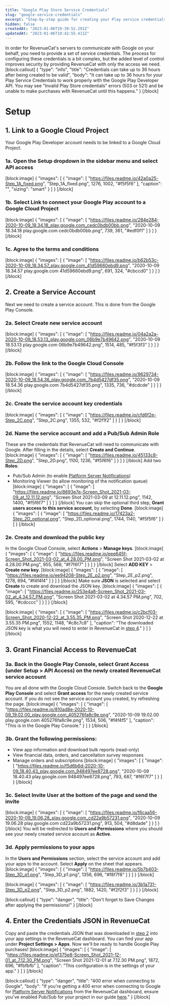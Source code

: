 ```yaml
---
title: "Google Play Store Service Credentials"
slug: "google-service-credentials"
excerpt: "Step-by-step guide for creating your Play service credentials"
hidden: false
createdAt: "2023-01-06T19:39:52.291Z"
updatedAt: "2023-01-06T19:42:55.411Z"
---
```

In order for RevenueCat's servers to communicate with Google on your behalf, you need to provide a set of service credentials. The process for configuring these credentials is a bit complex, but the added level of control improves security by providing RevenueCat with only the access we need. 
[block:callout]
{
  "type": "info",
  "title": "Credentials can take up to 36 hours after being created to be valid",
  "body": "It can take up to 36 hours for your Play Service Credentials to work properly with the Google Play Developer API. You may see \"Invalid Play Store credentials\" errors (503 or 521) and be unable to make purchases with RevenueCat until this happens."
}
[/block]
# Setup
## 1. Link to a Google Cloud Project

Your Google Play Developer account needs to be linked to a Google Cloud Project. 

### 1a. Open the **Setup** dropdown in the sidebar menu and select **API access**
[block:image]
{
  "images": [
    {
      "image": [
        "https://files.readme.io/42a0a25-Step_1A_fixed.png",
        "Step_1A_fixed.png",
        1276,
        1002,
        "#f5f5f6"
      ],
      "caption": "",
      "sizing": "smart"
    }
  ]
}
[/block]
### 1b. Select **Link** to connect your Google Play account to a Google Cloud Project
[block:image]
{
  "images": [
    {
      "image": [
        "https://files.readme.io/284e284-2020-10-09_18.34.18_play.google.com_cedc0bdb00bb.png",
        "2020-10-09 18.34.18 play.google.com cedc0bdb00bb.png",
        739,
        361,
        "#edf0f1"
      ]
    }
  ]
}
[/block]
### 1c. Agree to the terms and conditions
[block:image]
{
  "images": [
    {
      "image": [
        "https://files.readme.io/b62b53c-2020-10-09_18.34.57_play.google.com_41d59660ebd9.png",
        "2020-10-09 18.34.57 play.google.com 41d59660ebd9.png",
        691,
        324,
        "#cbccd0"
      ]
    }
  ]
}
[/block]
## 2. Create a Service Account

Next we need to create a service account. This is done from the Google Play Console.

### 2a. Select **Create new service account**

[block:image]
{
  "images": [
    {
      "image": [
        "https://files.readme.io/04a2a2a-2020-10-09_18.53.13_play.google.com_06b9e7b49642.png",
        "2020-10-09 18.53.13 play.google.com 06b9e7b49642.png",
        1514,
        485,
        "#f5f3f3"
      ]
    }
  ]
}
[/block]
### 2b. Follow the link to the Google Cloud Console
[block:image]
{
  "images": [
    {
      "image": [
        "https://files.readme.io/9629734-2020-10-09_18.54.36_play.google.com_7b4d5427df35.png",
        "2020-10-09 18.54.36 play.google.com 7b4d5427df35.png",
        1335,
        736,
        "#dcdcde"
      ]
    }
  ]
}
[/block]
### 2c. Create the service account key credentials
[block:image]
{
  "images": [
    {
      "image": [
        "https://files.readme.io/cfd6f2e-Step_2C.png",
        "Step_2C.png",
        1355,
        532,
        "#f2f1f2"
      ]
    }
  ]
}
[/block]
### 2d. Name the service account and add a Pub/Sub Admin Role

These are the credentials that RevenueCat will need to communicate with Google. After filling in the details, select **Create and Continue**.
[block:image]
{
  "images": [
    {
      "image": [
        "https://files.readme.io/45133c8-Step_2D.png",
        "Step_2D.png",
        1100,
        1236,
        "#f5f6f6"
      ]
    }
  ]
}
[/block]
Add two **Roles**:
* Pub/Sub Admin (to enable [Platform Server Notifications](doc:server-notifications))
* Monitoring Viewer (to allow monitoring of the notification queue)
[block:image]
{
  "images": [
    {
      "image": [
        "https://files.readme.io/8693e7e-Screen_Shot_2021-03-09_at_12.11.12.png",
        "Screen Shot 2021-03-09 at 12.11.12.png",
        1142,
        1400,
        "#f5f6f7"
      ]
    }
  ]
}
[/block]
You can skip the optional third step, **Grant users access to this service account**, by selecting **Done**.
[block:image]
{
  "images": [
    {
      "image": [
        "https://files.readme.io/17423a2-Step_2D_optional.png",
        "Step_2D_optional.png",
        1744,
        1140,
        "#f5f5f6"
      ]
    }
  ]
}
[/block]
### 2e. Create and download the public key

In the Google Cloud Console, select **Actions** > **Manage keys**.
[block:image]
{
  "images": [
    {
      "image": [
        "https://files.readme.io/eee645f-Screen_Shot_2021-03-02_at_4.28.00_PM.png",
        "Screen Shot 2021-03-02 at 4.28.00 PM.png",
        955,
        568,
        "#f7f6f7"
      ]
    }
  ]
}
[/block]
Select **ADD KEY** > **Create new key**.
[block:image]
{
  "images": [
    {
      "image": [
        "https://files.readme.io/ee94208-Step_2E_p2.png",
        "Step_2E_p2.png",
        1278,
        894,
        "#f4f4f4"
      ]
    }
  ]
}
[/block]
Make sure **JSON** is selected and select **Create** to create and download the JSON key.
[block:image]
{
  "images": [
    {
      "image": [
        "https://files.readme.io/253e4a8-Screen_Shot_2021-03-02_at_4.34.57_PM.png",
        "Screen Shot 2021-03-02 at 4.34.57 PM.png",
        702,
        595,
        "#cdcccc"
      ]
    }
  ]
}
[/block]

[block:image]
{
  "images": [
    {
      "image": [
        "https://files.readme.io/c2bcf03-Screen_Shot_2020-12-22_at_3.55.35_PM.png",
        "Screen Shot 2020-12-22 at 3.55.35 PM.png",
        1552,
        1148,
        "#c8c7c8"
      ],
      "caption": "The downloaded JSON key is what you will need to enter in RevenueCat in [step 4](https://docs.revenuecat.com/docs/creating-play-service-credentials#4-enter-the-credentials-json-in-revenuecat)."
    }
  ]
}
[/block]
## 3. Grant Financial Access to RevenueCat

### 3a. Back in the Google Play Console, select **Grant Access** (under **Setup** > **API Access**) on the newly created RevenueCat service account

You are all done with the Google Cloud Console. Switch back to the **Google Play Console** and select **Grant access** for the newly created service account. If you do not see the service account you created, try refreshing the page.
[block:image]
{
  "images": [
    {
      "image": [
        "https://files.readme.io/810ad8e-2020-10-09_19.02.00_play.google.com_405276fa8c9e.png",
        "2020-10-09 19.02.00 play.google.com 405276fa8c9e.png",
        1534,
        506,
        "#f4f4f5"
      ],
      "caption": "This is in the Google Play Console."
    }
  ]
}
[/block]
### 3b. Grant the following permissions:

- View app information and download bulk reports (read-only)
- View financial data, orders, and cancellation survey responses
- Manage orders and subscriptions
[block:image]
{
  "images": [
    {
      "image": [
        "https://files.readme.io/f5d6b6d-2020-10-09_18.40.43_play.google.com_948497ee8728.png",
        "2020-10-09 18.40.43 play.google.com 948497ee8728.png",
        793,
        687,
        "#f6f7f7"
      ]
    }
  ]
}
[/block]
### 3c. Select **Invite User** at the bottom of the page and send the invite
[block:image]
{
  "images": [
    {
      "image": [
        "https://files.readme.io/f6caa56-2020-10-09_19.06.28_play.google.com_cd22a9b57231.png",
        "2020-10-09 19.06.28 play.google.com cd22a9b57231.png",
        913,
        504,
        "#d8dade"
      ]
    }
  ]
}
[/block]
You will be redirected to **Users and Permissions** where you should see your newly created service account as **Active**.

### 3d. Apply permissions to your apps

In the **Users and Permissions** section, select the service account and add your apps to the account. Select **Apply** on the sheet that appears.
[block:image]
{
  "images": [
    {
      "image": [
        "https://files.readme.io/5b7b403-Step_3D_p1.png",
        "Step_3D_p1.png",
        1356,
        696,
        "#f8f7f8"
      ]
    }
  ]
}
[/block]

[block:image]
{
  "images": [
    {
      "image": [
        "https://files.readme.io/3b1a731-Step_3D_p2.png",
        "Step_3D_p2.png",
        1882,
        1420,
        "#f2f2f3"
      ]
    }
  ]
}
[/block]

[block:callout]
{
  "type": "danger",
  "title": "Don't forget to Save Changes after applying the permissions!"
}
[/block]
## 4. Enter the Credentials JSON in RevenueCat

Copy and paste the credentials JSON that was downloaded in [step 2](https://docs.revenuecat.com/docs/creating-play-service-credentials#2e-create-and-download-the-public-key) into your app settings in the RevenueCat dashboard. You can find your app under **Project Settings > Apps**. Now we'll be ready to handle Google Play purchases!
[block:image]
{
  "images": [
    {
      "image": [
        "https://files.readme.io/ef375e8-Screen_Shot_2021-12-01_at_7.12.30_PM.png",
        "Screen Shot 2021-12-01 at 7.12.30 PM.png",
        1872,
        696,
        "#fbfbfb"
      ],
      "caption": "This configuration is in the settings of your app."
    }
  ]
}
[/block]

[block:callout]
{
  "type": "danger",
  "title": "400 error when connecting to Google",
  "body": "If you're getting a 400 error when connecting to Google for [Platform Server Notifications](doc:google-server-notifications) from the RevenueCat dashboard, ensure you've enabled Pub/Sub for your project in our guide [here](doc:google-server-notifications)."
}
[/block]